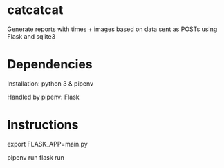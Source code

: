 # catcatcat
Generate reports with times + images based on data sent as POSTs using Flask and sqlite3

# Dependencies
Installation:
python 3 & pipenv

Handled by pipenv:
Flask

# Instructions
export FLASK_APP=main.py

pipenv run flask run
